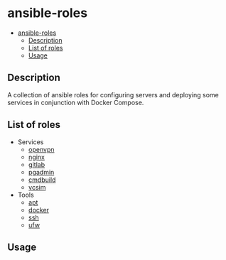 # ansible-roles
- [ansible-roles](#ansible-roles)
	- [Description](#description)
	- [List of roles](#list-of-roles)
	- [Usage](#usage)

## Description

A collection of ansible roles for configuring servers and deploying some services in conjunction with Docker Compose.

## List of roles

- Services
    - [openvpn](/roles/openvpn/)
    - [nginx](/roles/nginx/)
    - [gitlab](/roles/gitlab/)
    - [pgadmin](/roles/pgadmin/)
    - [cmdbuild](/roles/cmdbuild)
    - [vcsim](/roles/cmdbuild)
- Tools
    - [apt](/roles/apt/)
    - [docker](/roles/docker/)
    - [ssh](/roles/ssh/)
    - [ufw](/roles/ufw)

## Usage